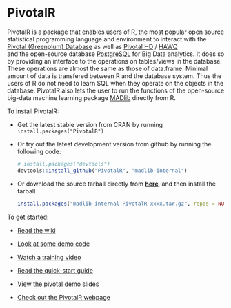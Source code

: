 PivotalR
=======

PivotalR is a package that enables users of R, the most popular open source statistical programming language 
and environment to interact with the [Pivotal (Greenplum) Database](http://www.greenplum.com/products/greenplum-database) 
as well as [Pivotal HD](http://www.greenplum.com/products/pivotal-hd) / [HAWQ](http://www.greenplum.com/blog/dive-in/hawq-the-new-benchmark-for-sql-on-hadoop)  
and the open-source database [PostgreSQL](http://www.postgresql.org/) for Big Data 
analytics. It does so by providing an interface to the operations on tables/views in the database. These 
operations are almost the same as those of data.frame. Minimal amount of data is transfered between R and 
the database system. Thus the users of R do not need to learn SQL when they 
operate on the objects in the database. PivotalR also lets the user to run the functions of the open-source 
big-data machine 
learning package [MADlib](http://madlib.net/) directly from R.

To install PivotalR:

* Get the latest stable version from CRAN by running `install.packages("PivotalR")`

* Or try out the latest development version from github by running the following code:

    ```r
    # install.packages("devtools")
    devtools::install_github("PivotalR", "madlib-internal")
    ```
    
* Or download the source tarball directly from [**here**](https://github.com/madlib-internal/PivotalR/tarball/master), and 
  then install the tarball

  ```r
  install.packages("madlib-internal-PivotalR-xxxx.tar.gz", repos = NULL, type = "source")
  ```

To get started:

* [Read the wiki](https://github.com/madlib-internal/PivotalR/wiki)

* [Look at some demo code](https://github.com/madlib-internal/PivotalR/wiki/Example)

* [Watch a training video](https://docs.google.com/file/d/0B9bfZ-YiuzxQc1RWTEJJZ2V1TWc/edit?usp=sharing)

* [Read the quick-start guide](https://github.com/wjjung317/gp-r/blob/master/docs/PivotalR-quick-start%20v2.pdf) 

* [View the pivotal demo slides](https://docs.google.com/presentation/d/103dv1h4VBCBAixqpezJzWmffyrcRR2h9MCJBTfMOBIM/edit?usp=sharing)

* [Check out the PivotalR webpage](http://madlib-internal.github.io/PivotalR)
